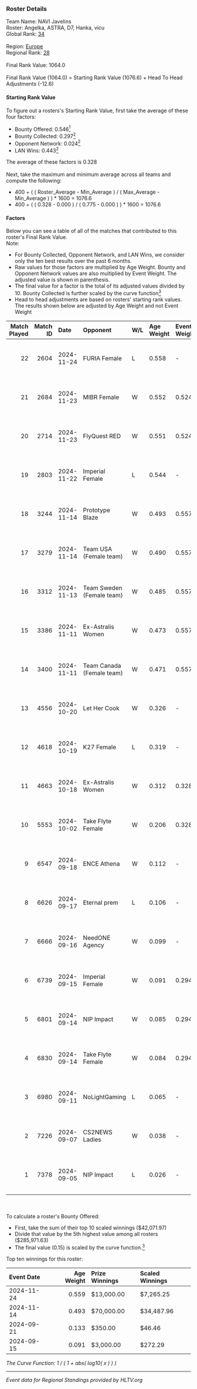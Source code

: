 ### Roster Details<br />
Team Name: NAVI Javelins<br />
Roster: Angelka, ASTRA, D7, Hanka, vicu<br />
Global Rank: [34](../../standings_global_2025_02_28.md)<br />
<br />
Region: [Europe]( ../../standings_europe_2025_02_28.md)<br />
Regional Rank: [28]( ../../standings_europe_2025_02_28.md)<br />
<br />
Final Rank Value:  1064.0<br />
<br />
Final Rank Value (1064.0) = Starting Rank Value (1076.6) + Head To Head Adjustments (-12.6)<br />

#### Starting Rank Value<br />
To figure out a rosters's Starting Rank Value, first take the average of these four factors:<br />
- Bounty Offered: 0.546[<sup>1</sup>](#table2)
- Bounty Collected: 0.297[<sup>2</sup>](#table1)
- Opponent Network: 0.024[<sup>2</sup>](#table1)
- LAN Wins: 0.443[<sup>2</sup>](#table1)

The average of these factors is 0.328<br />
<br />
Next, take the maximum and minimum average across all teams and compute the following:<br />
- 400 + ( ( Roster_Average - Min_Average ) / ( Max_Average - Min_Average ) ) * 1600 = 1076.6
- 400 + ( ( 0.328 - 0.000 ) / ( 0.775 - 0.000 ) ) * 1600 = 1076.6


#### Factors<br />
Below you can see a table of all of the matches that contributed to this roster's Final Rank Value.<br />
Note:<br />

- For Bounty Collected, Opponent Network, and LAN Wins, we consider only the ten best results over the past 6 months.
- Raw values for those factors are multiplied by Age Weight. Bounty and Opponent Network values are also multiplied by Event Weight. The adjusted value is shown in parenthesis.
- The final value for a factor is the total of its adjusted values divided by 10. Bounty Collected is further scaled by the curve function[<sup>3</sup>](#curveFunction)
- Head to head adjustments are based on rosters' starting rank values. The results shown below are adjusted by Age Weight and not Event Weight
<span id="table1"></span><br />


| Match Played | Match ID | Date       | Opponent                  | W/L | Age Weight | Event Weight | Bounty Collected | Opponent Network | LAN Wins  | H2H Adj. | Roster                              |
| -: | -: | :- | :- | :- | :- | :- | :- | :- | :- | -: | :- |
|           22 |     2604 | 2024-11-24 | FURIA Female              | L   | 0.558      | -            | -                | -                | -         |   -10.97 | Angelka, ASTRA, D7, Hanka, vicu     |
|           21 |     2684 | 2024-11-23 | MIBR Female               | W   | 0.552      | 0.524        | 0.019 (0.005)    | 0.213 (0.062)    | 1 (0.552) |     3.21 | Angelka, ASTRA, D7, Hanka, vicu     |
|           20 |     2714 | 2024-11-23 | FlyQuest RED              | W   | 0.551      | 0.524        | 0.008 (0.002)    | 0.094 (0.027)    | 1 (0.551) |     1.73 | Angelka, ASTRA, D7, Hanka, vicu     |
|           19 |     2803 | 2024-11-22 | Imperial Female           | L   | 0.544      | -            | -                | -                | -         |    -7.83 | Angelka, ASTRA, D7, Hanka, vicu     |
|           18 |     3244 | 2024-11-14 | Prototype Blaze           | W   | 0.493      | 0.557        | 0.069 (0.019)    | 0.245 (0.067)    | 1 (0.493) |     4.57 | Angelka, Hanka, LETi, Liina, vicu   |
|           17 |     3279 | 2024-11-14 | Team USA (Female team)    | W   | 0.490      | 0.557        | 0.017 (0.005)    | 0.024 (0.006)    | 1 (0.490) |     1.34 | Angelka, Hanka, LETi, Liina, vicu   |
|           16 |     3312 | 2024-11-13 | Team Sweden (Female team) | W   | 0.485      | 0.557        | 0.009 (0.002)    | 0.042 (0.011)    | 1 (0.485) |     1.34 | Angelka, Hanka, LETi, Liina, vicu   |
|           15 |     3386 | 2024-11-11 | Ex-Astralis Women         | W   | 0.473      | 0.557        | 0.012 (0.003)    | 0.093 (0.024)    | 1 (0.473) |     2.40 | Angelka, Hanka, LETi, Liina, vicu   |
|           14 |     3400 | 2024-11-11 | Team Canada (Female team) | W   | 0.471      | 0.557        | -                | 0.024 (0.006)    | 1 (0.471) |     0.41 | Angelka, Hanka, LETi, Liina, vicu   |
|           13 |     4556 | 2024-10-20 | Let Her Cook              | W   | 0.326      | -            | -                | -                | 0 (0.000) |     0.93 | Angelka, ASTRA, D7, Hanka, vicu     |
|           12 |     4618 | 2024-10-19 | K27 Female                | L   | 0.319      | -            | -                | -                | -         |    -8.81 | Angelka, ASTRA, D7, Hanka, vicu     |
|           11 |     4663 | 2024-10-18 | Ex-Astralis Women         | W   | 0.312      | 0.328        | 0.012 (0.001)    | 0.093 (0.010)    | 0 (0.000) |     1.60 | Angelka, ASTRA, D7, Hanka, vicu     |
|           10 |     5553 | 2024-10-02 | Take Flyte Female         | W   | 0.206      | 0.328        | 0.007 (0.000)    | 0.295 (0.020)    | 0 (0.000) |     0.66 | Angelka, ASTRA, D7, Hanka, vicu     |
|            9 |     6547 | 2024-09-18 | ENCE Athena               | W   | 0.112      | -            | -                | -                | -         |     0.16 | Angelka, ASTRA, D7, Hanka, vicu     |
|            8 |     6626 | 2024-09-17 | Eternal prem              | L   | 0.106      | -            | -                | -                | -         |    -3.08 | Angelka, ASTRA, D7, Hanka, vicu     |
|            7 |     6666 | 2024-09-16 | NeedONE Agency            | W   | 0.099      | -            | -                | -                | -         |     0.07 | AlcesT, Angelka, ASTRA, Hanka, vicu |
|            6 |     6739 | 2024-09-15 | Imperial Female           | W   | 0.091      | 0.294        | 0.159 (0.004)    | -                | -         |     1.55 | Angelka, ASTRA, D7, Hanka, vicu     |
|            5 |     6801 | 2024-09-14 | NIP Impact                | W   | 0.085      | 0.294        | 0.014 (0.000)    | -                | -         |     0.38 | Angelka, ASTRA, D7, Hanka, vicu     |
|            4 |     6830 | 2024-09-14 | Take Flyte Female         | W   | 0.084      | 0.294        | -                | 0.295 (0.007)    | -         |     0.27 | Angelka, ASTRA, D7, Hanka, vicu     |
|            3 |     6980 | 2024-09-11 | NoLightGaming             | L   | 0.065      | -            | -                | -                | -         |    -1.90 | Angelka, ASTRA, D7, Hanka, vicu     |
|            2 |     7226 | 2024-09-07 | CS2NEWS Ladies            | W   | 0.038      | -            | -                | -                | -         |     0.09 | Angelka, ASTRA, D7, Hanka, vicu     |
|            1 |     7378 | 2024-09-05 | NIP Impact                | L   | 0.026      | -            | -                | -                | -         |    -0.70 | Angelka, ASTRA, D7, Hanka, vicu     |

<br />
<span id="table2"></span><br />
To calculate a roster's Bounty Offered:<br />

- First, take the sum of their top 10 scaled winnings ($42,071.97)
- Divide that value by the 5th highest value among all rosters ($285,971.63)
- The final value (0.15) is scaled by the curve function.[<sup>3</sup>](#curveFunction)

Top ten winnings for this roster:<br />

| Event Date | Age Weight | Prize Winnings | Scaled Winnings |
| :- | -: | :- | :- |
| 2024-11-24 |      0.559 | $13,000.00     | $7,265.25       |
| 2024-11-14 |      0.493 | $70,000.00     | $34,487.96      |
| 2024-09-21 |      0.133 | $350.00        | $46.46          |
| 2024-09-15 |      0.091 | $3,000.00      | $272.29         |


<span id="curveFunction"></span>_The Curve Function: 1 / ( 1 + abs( log10( x ) ) )_<br />

---
_Event data for Regional Standings provided by HLTV.org_<br />
